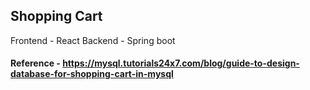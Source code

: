 ## Shopping Cart

Frontend - React
Backend - Spring boot

#### Reference - https://mysql.tutorials24x7.com/blog/guide-to-design-database-for-shopping-cart-in-mysql